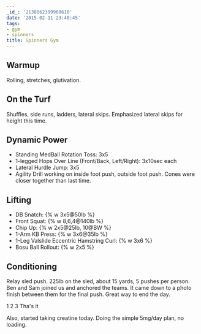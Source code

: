 ```yaml
---
_id_: '2138062399969610'
date: '2015-02-11 23:40:45'
tags:
- gym
- spinners
title: Spinners Gym
---
```


## Warmup

Rolling, stretches, glutivation.

## On the Turf

Shuffles, side runs, ladders, lateral skips. Emphasized lateral skips for height this time.

## Dynamic Power

- Standing MedBall Rotation Toss: 3x5
- 1-legged Hops Over Line (Front/Back, Left/Right): 3x10sec each
- Lateral Hurdle Jump: 3x5
- Agility Drill working on inside foot push, outside foot push. Cones were closer together than last time.

## Lifting

- DB Snatch: {% w 3x5@50lb %}
- Front Squat: {% w 8,6,4@140lb %}
- Chip Up: {% w 2x5@25lb, 10@BW %}
- 1-Arm KB Press: {% w 3x6@35lb %}
- 1-Leg Valslide Eccentric Hamstring Curl: {% w 3x6 %}
- Bosu Ball Rollout: {% w 2x5 %}

## Conditioning

Relay sled push. 225lb on the sled, about 15 yards, 5 pushes per person. Ben and Sam joined us and anchored the teams. It came down to a photo finish
between them for the final push. Great way to end the day.

1 2 3 Tha's it

Also, started taking creatine today. Doing the simple 5mg/day plan, no loading.
